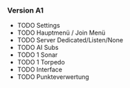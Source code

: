 ### Version A1
+ TODO Settings
+ TODO Hauptmenü / Join Menü
+ TODO Server Dedicated/Listen/None
+ TODO AI Subs
+ TODO 1 Sonar
+ TODO 1 Torpedo
+ TODO Interface
+ TODO Punkteverwertung
